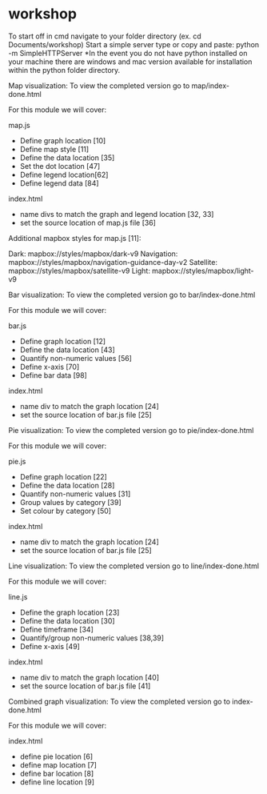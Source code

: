 # workshop

To start off in cmd navigate to your folder directory (ex. cd Documents/workshop)
Start a simple server type or copy and paste: python -m SimpleHTTPServer
*In the event you do not have python installed on your machine there are windows and mac version available for installation within the python folder directory.


Map visualization:
To view the completed version go to map/index-done.html

For this module we will cover:

map.js
- Define graph location [10]
- Define map style [11]
- Define the data location [35]
- Set the dot location [47]
- Define legend location[62]
- Define legend data [84]

index.html
- name divs to match the graph and legend location [32, 33]
- set the source location of map.js file [36]

Additional mapbox styles for map.js [11]:

Dark: mapbox://styles/mapbox/dark-v9 
Navigation: mapbox://styles/mapbox/navigation-guidance-day-v2
Satellite: mapbox://styles/mapbox/satellite-v9
Light: mapbox://styles/mapbox/light-v9


Bar visualization:
To view the completed version go to bar/index-done.html

For this module we will cover:

bar.js
- Define graph location [12]
- Define the data location [43]
- Quantify non-numeric values [56]
- Define x-axis [70]
- Define bar data [98]

index.html
- name div to match the graph location [24]
- set the source location of bar.js file [25]


Pie visualization:
To view the completed version go to pie/index-done.html

For this module we will cover:

pie.js
- Define graph location [22]
- Define the data location [28]
- Quantify non-numeric values [31]
- Group values by category [39]
- Set colour by category [50]

index.html
- name div to match the graph location [24]
- set the source location of bar.js file [25]


Line visualization:
To view the completed version go to line/index-done.html

For this module we will cover:

line.js
- Define the graph location [23]
- Define the data location [30]
- Define timeframe [34]
- Quantify/group non-numeric values [38,39]
- Define x-axis [49]

index.html
- name div to match the graph location [40]
- set the source location of bar.js file [41]

Combined graph visualization:
To view the completed version go to index-done.html

For this module we will cover:

index.html
- define pie location [6]
- define map location [7]
- define bar location [8]
- define line location [9]
